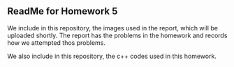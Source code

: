## ReadMe for Homework 5

We include in this repository, the images used in the report, which will be uploaded shortly. The report has the problems in the homework and records how we attempted thos problems.

We also include in this repository, the c++ codes used in this homework.
